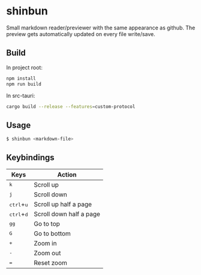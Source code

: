 # shinbun

Small markdown reader/previewer with the same appearance as github. The
preview gets automatically updated on every file write/save.

## Build

In project root:
```bash
npm install
npm run build
```

In src-tauri:
```bash
cargo build --release --features=custom-protocol
```

## Usage

```bash
$ shinbun <markdown-file>
```

## Keybindings

| Keys                         | Action                  |
| ---------------------------- | ----------------------- |
| <kbd>k</kbd>                 | Scroll up               |
| <kbd>j</kbd>                 | Scroll down             |
| <kbd>ctrl</kbd>+<kbd>u</kbd> | Scroll up half a page   |
| <kbd>ctrl</kbd>+<kbd>d</kbd> | Scroll down half a page |
| <kbd>gg</kbd>                | Go to top               |
| <kbd>G</kbd>                 | Go to bottom            |
| <kbd>+</kbd>                 | Zoom in                 |
| <kbd>-</kbd>                 | Zoom out                |
| <kbd>=</kbd>                 | Reset zoom              |
